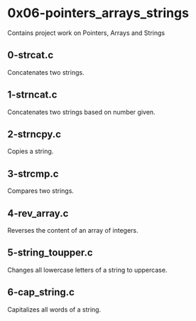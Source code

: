 # 0x06-pointers_arrays_strings
Contains project work on Pointers, Arrays and Strings

## 0-strcat.c
Concatenates two strings.

## 1-strncat.c
Concatenates two strings based on number given.

## 2-strncpy.c
Copies a string.

## 3-strcmp.c
Compares two strings.

## 4-rev_array.c
Reverses the content of an array of integers.

## 5-string_toupper.c
Changes all lowercase letters of a string to uppercase.

## 6-cap_string.c
Capitalizes all words of a string.

##


##


##


##


##


##
